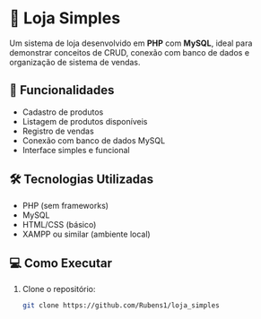 # 🛒 Loja Simples

Um sistema de loja desenvolvido em **PHP** com **MySQL**, ideal para demonstrar conceitos de CRUD, conexão com banco de dados e organização de sistema de vendas.

## 🚀 Funcionalidades

- Cadastro de produtos
- Listagem de produtos disponíveis
- Registro de vendas
- Conexão com banco de dados MySQL
- Interface simples e funcional

## 🛠️ Tecnologias Utilizadas

- PHP (sem frameworks)
- MySQL
- HTML/CSS (básico)
- XAMPP ou similar (ambiente local)

## 💻 Como Executar

1. Clone o repositório:
   ```bash
   git clone https://github.com/Rubens1/loja_simples
